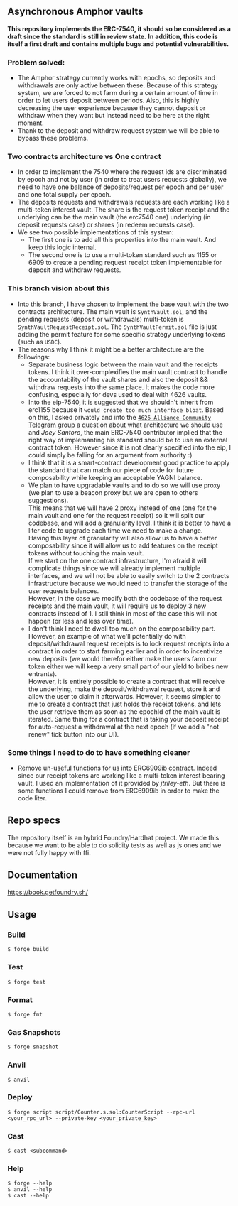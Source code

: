 ## Asynchronous Amphor vaults

**This repository implements the ERC-7540, it should so be considered as a draft since the standard is still in review state.**
**In addition, this code is itself a first draft and contains multiple bugs and potential vulnerabilities.**

### Problem solved:  
- The Amphor strategy currently works with epochs, so deposits and withdrawals are only active between these. Because of this strategy system, we are forced to not farm during a certain amount of time in order to let users deposit between periods. Also, this is highly decreasing the user experience because they cannot deposit or withdraw when they want but instead need to be here at the right moment.
- Thank to the deposit and withdraw request system we will be able to bypass these problems.

### Two contracts architecture vs One contract

- In order to implement the 7540 where the request ids are discriminated by epoch and not by user (in order to treat users requests globally), we need to have one balance of deposits/request per epoch and per user and one total supply per epoch.
- The deposits requests and withdrawals requests are each working like a multi-token interest vault. The share is the request token receipt and the underlying can be the main vault (the erc7540 one) underlying (in deposit requests case) or shares (in redeem requests case).
- We see two possible implementations of this system:
    - The first one is to add all this properties into the main vault. And keep this logic internal.
    - The second one is to use a multi-token standard such as 1155 or 6909 to create a pending request receipt token implementable for deposit and withdraw requests.

### This branch vision about this
- Into this branch, I have chosen to implement the base vault with the two contracts architecture.
The main vault is `SynthVault.sol`, and the pending requests (deposit or withdrawals) multi-token is `SynthVaultRequestReceipt.sol`. The `SynthVaultPermit.sol` file is just adding the permit feature for some specific strategy underlying tokens (such as `USDC`).
- The reasons why I think it might be a better architecture are the followings:
    - Separate business logic between the main vault and the receipts tokens. I think it over-complexifies the main vault contract to handle the accountability of the vault shares and also the deposit && withdraw requests into the same place. It makes the code more confusing, especially for devs used to deal with 4626 vaults.
    - Into the eip-7540, it is suggested that we shouldn't inherit from erc1155 because it `would create too much interface bloat`. 
    Based on this, I asked privately and into the [`4626 Alliance Community` Telegram group](https://t.me/erc4626alliance) a question about what architecture we should use and _Joey Santoro_, the main ERC-7540 contributor implied that the right way of implemanting his standard should be to use an external contract token. However since it is not clearly specified into the eip, I could simply be falling for an argument from authority :)
    - I think that it is a smart-contract development good practice to apply the standard that can match our piece of code for future composability while keeping an acceptable YAGNI balance.
    - We plan to have upgradable vaults and to do so we will use proxy (we plan to use a beacon proxy but we are open to others suggestions).  
    This means that we will have 2 proxy instead of one (one for the main vault and one for the request receipt) so it will split our codebase, and will add a granularity level. I think it is better to have a liter code to upgrade each time we need to make a change.  
    Having this layer of granularity will also allow us to have a better composability since it will allow us to add features on the receipt tokens without touching the main vault.  
    If we start on the one contract infrastructure, I'm afraid it will complicate things since we will already implement multiple interfaces, and we will not be able to easily switch to the 2 contracts infrastructure because we would need to transfer the storage of the user requests balances.  
    However, in the case we modify both the codebase of the request receipts and the main vault, it will require us to deploy 3 new contracts instead of 1. I still think in most of the case this will not happen (or less and less over time).
    - I don't think I need to dwell too much on the composability part. However, an example of what we'll potentially do with deposit/withdrawal request receipts is to lock request receipts into a contract in order to start farming earlier and in order to incentivize new deposits (we would therefor either make the users farm our token either we will keep a very small part of our yield to bribes new entrants).  
    However, it is entirely possible to create a contract that will receive the underlying, make the deposit/withdrawal request, store it and allow the user to claim it afterwards. However, it seems simpler to me to create a contract that just holds the receipt tokens, and lets the user retrieve them as soon as the epochId of the main vault is iterated.
    Same thing for a contract that is taking your deposit receipt for auto-request a withdrawal at the next epoch (if we add a "not renew" tick button into our UI).

### Some things I need to do to have something cleaner
- Remove un-useful functions for us into ERC6909ib contract. Indeed since our receipt tokens are working like a multi-token interest bearing vault, I used an implementation of it provided by _jtriley-eth_. But there is some functions I could remove from ERC6909ib in order to make the code liter.

## Repo specs
The repository itself is an hybrid Foundry/Hardhat project. We made this because we want to be able to do solidity tests as well as js ones and we were not fully happy with ffi.

## Documentation

https://book.getfoundry.sh/

## Usage

### Build

```shell
$ forge build
```

### Test

```shell
$ forge test
```

### Format

```shell
$ forge fmt
```

### Gas Snapshots

```shell
$ forge snapshot
```

### Anvil

```shell
$ anvil
```

### Deploy

```shell
$ forge script script/Counter.s.sol:CounterScript --rpc-url <your_rpc_url> --private-key <your_private_key>
```

### Cast

```shell
$ cast <subcommand>
```

### Help

```shell
$ forge --help
$ anvil --help
$ cast --help
```
